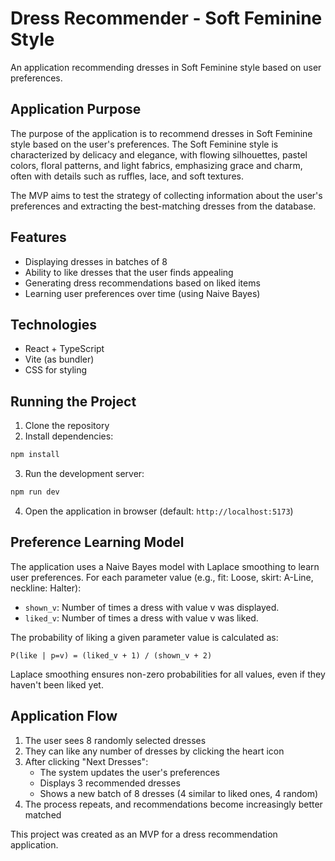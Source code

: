 # Dress Recommender - Soft Feminine Style

An application recommending dresses in Soft Feminine style based on user preferences.

## Application Purpose

The purpose of the application is to recommend dresses in Soft Feminine style based on the user's preferences. The Soft Feminine style is characterized by delicacy and elegance, with flowing silhouettes, pastel colors, floral patterns, and light fabrics, emphasizing grace and charm, often with details such as ruffles, lace, and soft textures.

The MVP aims to test the strategy of collecting information about the user's preferences and extracting the best-matching dresses from the database.

## Features

- Displaying dresses in batches of 8
- Ability to like dresses that the user finds appealing
- Generating dress recommendations based on liked items
- Learning user preferences over time (using Naive Bayes)

## Technologies

- React + TypeScript
- Vite (as bundler)
- CSS for styling

## Running the Project

1. Clone the repository
2. Install dependencies:

```bash
npm install
```

3. Run the development server:

```bash
npm run dev
```

4. Open the application in browser (default: `http://localhost:5173`)

## Preference Learning Model

The application uses a Naive Bayes model with Laplace smoothing to learn user preferences. For each parameter value (e.g., fit: Loose, skirt: A-Line, neckline: Halter):

- `shown_v`: Number of times a dress with value v was displayed.
- `liked_v`: Number of times a dress with value v was liked.

The probability of liking a given parameter value is calculated as:
```
P(like | p=v) = (liked_v + 1) / (shown_v + 2)
```

Laplace smoothing ensures non-zero probabilities for all values, even if they haven't been liked yet.

## Application Flow

1. The user sees 8 randomly selected dresses
2. They can like any number of dresses by clicking the heart icon
3. After clicking "Next Dresses":
   - The system updates the user's preferences
   - Displays 3 recommended dresses
   - Shows a new batch of 8 dresses (4 similar to liked ones, 4 random)
4. The process repeats, and recommendations become increasingly better matched

This project was created as an MVP for a dress recommendation application.
